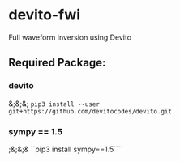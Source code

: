 # devito-fwi
 Full waveform inversion using Devito

## Required Package:
### devito
&;&;&; ```pip3 install --user git+https://github.com/devitocodes/devito.git```
### sympy == 1.5
;&;&;& ``pip3 install sympy==1.5````